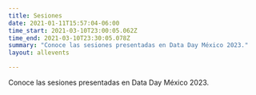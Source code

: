 ```yaml
---
title: Sesiones
date: 2021-01-11T15:57:04-06:00
time_start: 2021-03-10T23:00:05.062Z
time_end: 2021-03-10T23:30:05.078Z
summary: "Conoce las sesiones presentadas en Data Day México 2023."
layout: allevents

---
```


Conoce las sesiones presentadas en Data Day México 2023.
